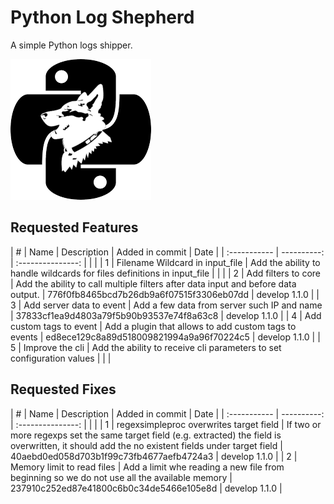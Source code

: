 # Python Log Shepherd

A simple Python logs shipper.

![shepherd](images/shepherd.png  "shepherd")

## Requested Features

| \# | Name | Description | Added in commit | Date |
| :----------- | ----------: | :---------------: | | | 
|  1  | Filename Wildcard in input_file | Add the ability to handle wildcards for files definitions in input_file | | | 
|  2  | Add filters to core | Add the ability to call multiple filters after data input and before data output. | 776f0fb8465bcd7b26db9a6f07515f3306eb07dd | develop 1.1.0 | 
|  3  | Add server data to event | Add a few data from server such IP and name  | 37833cf1ea9d4803a79f5b90b93537e74f8a63c8 | develop 1.1.0 | 
|  4  | Add custom tags to event | Add a plugin that allows to add custom tags to events  | ed8ece129c8a89d518009821994a9a96f70224c5 | develop 1.1.0 | 
|  5  | Improve the cli | Add the ability to receive cli parameters to set configuration values | | | 


## Requested Fixes

| \# | Name | Description | Added in commit | Date |
| :----------- | ----------: | :---------------: | | | 
|  1  | regexsimpleproc overwrites target field | If two or more regexps set the same target field (e.g. extracted) the field is overwritten, it should add the no existent fields under target field | 40aebd0ed058d703b1f99c73fb4677aefb4724a3 | develop 1.1.0 | 
|  2  | Memory limit to read files | Add a limit whe reading a new file from beginning so we do not use all the available memory | 237910c252ed87e41800c6b0c34de5466e105e8d | develop 1.1.0 | 
